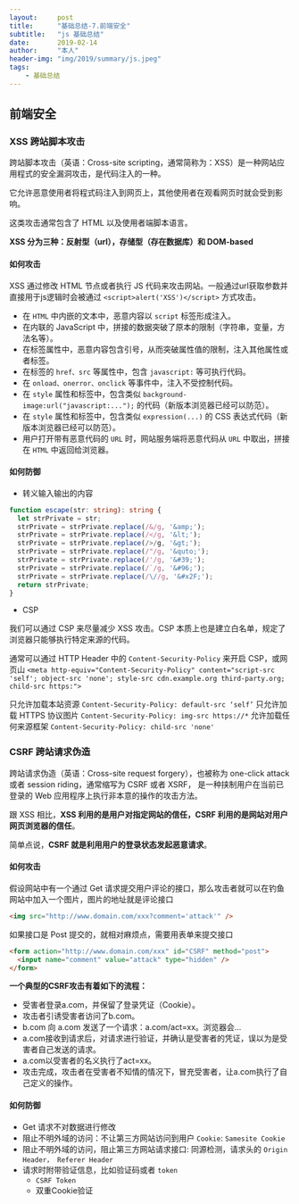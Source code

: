 ```yaml
---
layout:     post
title:      "基础总结-7.前端安全"
subtitle:   "js 基础总结"
date:       2019-02-14
author:     "本人"
header-img: "img/2019/summary/js.jpeg"
tags:
    - 基础总结
---
```



## 前端安全

### XSS 跨站脚本攻击

跨站脚本攻击（英语：Cross-site scripting，通常简称为：XSS）是一种网站应用程式的安全漏洞攻击，是代码注入的一种。

它允许恶意使用者将程式码注入到网页上，其他使用者在观看网页时就会受到影响。

这类攻击通常包含了 HTML 以及使用者端脚本语言。

**XSS 分为三种：反射型（url），存储型（存在数据库）和 DOM-based**

#### 如何攻击

XSS 通过修改 HTML 节点或者执行 JS 代码来攻击网站。一般通过url获取参数并直接用于js逻辑时会被通过 `<script>alert('XSS')</script>` 方式攻击。

- 在 `HTML` 中内嵌的文本中，恶意内容以 `script` 标签形成注入。
- 在内联的 JavaScript 中，拼接的数据突破了原本的限制（字符串，变量，方法名等）。
- 在标签属性中，恶意内容包含引号，从而突破属性值的限制，注入其他属性或者标签。
- 在标签的 `href、src` 等属性中，包含 `javascript:` 等可执行代码。
- 在 `onload、onerror、onclick` 等事件中，注入不受控制代码。
- 在 `style` 属性和标签中，包含类似 `background-image:url("javascript:...");` 的代码（新版本浏览器已经可以防范）。
- 在 `style` 属性和标签中，包含类似 `expression(...)` 的 CSS 表达式代码（新版本浏览器已经可以防范）。
- 用户打开带有恶意代码的 `URL` 时，网站服务端将恶意代码从 `URL` 中取出，拼接在 `HTML` 中返回给浏览器。

#### 如何防御

- 转义输入输出的内容

```typescript
function escape(str: string): string {
  let strPrivate = str;
  strPrivate = strPrivate.replace(/&/g, '&amp;');
  strPrivate = strPrivate.replace(/</g, '&lt;');
  strPrivate = strPrivate.replace(/>/g, '&gt;');
  strPrivate = strPrivate.replace(/"/g, '&quto;');
  strPrivate = strPrivate.replace(/'/g, '&#39;');
  strPrivate = strPrivate.replace(/`/g, '&#96;');
  strPrivate = strPrivate.replace(/\//g, '&#x2F;');
  return strPrivate;
}
```

- CSP

我们可以通过 CSP 来尽量减少 XSS 攻击。CSP 本质上也是建立白名单，规定了浏览器只能够执行特定来源的代码。

通常可以通过 HTTP Header 中的 `Content-Security-Policy` 来开启 CSP，或网页山 `<meta http-equiv="Content-Security-Policy" content="script-src 'self'; object-src 'none'; style-src cdn.example.org third-party.org; child-src https:">
`

只允许加载本站资源 `Content-Security-Policy: default-src ‘self’`
只允许加载 HTTPS 协议图片 `Content-Security-Policy: img-src https://*`
允许加载任何来源框架 `Content-Security-Policy: child-src 'none'`

### CSRF 跨站请求伪造

跨站请求伪造（英语：Cross-site request forgery），也被称为 one-click attack 或者 session riding，通常缩写为 CSRF 或者 XSRF， 是一种挟制用户在当前已登录的 Web 应用程序上执行非本意的操作的攻击方法。

跟 XSS 相比，**XSS 利用的是用户对指定网站的信任，CSRF 利用的是网站对用户网页浏览器的信任**。

简单点说，**CSRF 就是利用用户的登录状态发起恶意请求**。

#### 如何攻击

假设网站中有一个通过 Get 请求提交用户评论的接口，那么攻击者就可以在钓鱼网站中加入一个图片，图片的地址就是评论接口

```html
<img src="http://www.domain.com/xxx?comment='attack'" />
```

如果接口是 Post 提交的，就相对麻烦点，需要用表单来提交接口

```html
<form action="http://www.domain.com/xxx" id="CSRF" method="post">
  <input name="comment" value="attack" type="hidden" />
</form>
```

**一个典型的CSRF攻击有着如下的流程：**

- 受害者登录a.com，并保留了登录凭证（Cookie）。
- 攻击者引诱受害者访问了b.com。
- b.com 向 a.com 发送了一个请求：a.com/act=xx。浏览器会…
- a.com接收到请求后，对请求进行验证，并确认是受害者的凭证，误以为是受害者自己发送的请求。
- a.com以受害者的名义执行了act=xx。
- 攻击完成，攻击者在受害者不知情的情况下，冒充受害者，让a.com执行了自己定义的操作。

#### 如何防御

- Get 请求不对数据进行修改
- 阻止不明外域的访问：不让第三方网站访问到用户 `Cookie`: `Samesite Cookie`
- 阻止不明外域的访问，阻止第三方网站请求接口: 同源检测，请求头的 `Origin Header， Referer Header`
- 请求时附带验证信息，比如验证码或者 `token`
  - `CSRF Token`
  - 双重Cookie验证


